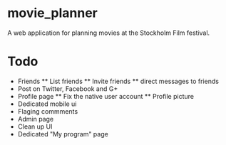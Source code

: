 movie_planner
=============

A web application for planning movies at the Stockholm Film festival. 


Todo
===============

* Friends
** List friends 
** Invite friends
** direct messages to friends
* Post on Twitter, Facebook and G+
* Profile page
** Fix the native user account
** Profile picture
* Dedicated mobile ui
* Flaging commments
* Admin page
* Clean up UI
* Dedicated "My program" page
